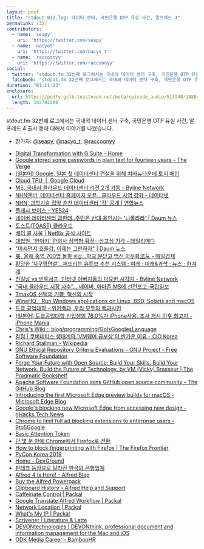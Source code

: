 ```yaml
---
layout: post
title: "stdout_032.log: 데이터 센터, 국민은행 OTP 유실 사건, 알프레드 4"
permalink: /32/
contributors:
  - name: 'seapy'
    uri: 'https://twitter.com/seapy'
  - name: 'nacyot'
    uri: 'https://twitter.com/nacyo_t'
  - name: 'raccoonyy'
    uri: 'https://twitter.com/raccoonyy'
social:
  twitter: "stdout.fm 32번째 로그에서는 국내외 데이터 센터 구축, 국민은행 OTP 유실 사건, 알프레드 4 출시 등에 대해서 이야기를 나눴습니다."
  facebook: "stdout.fm 32번째 로그에서는 국내외 데이터 센터 구축, 국민은행 OTP 유실 사건, 알프레드 4 출시 등에 대해서 이야기를 나눴습니다."
duration: "01:11:23"
enclosure:
  url: https://podty.gslb.toastoven.net/meta/episode_audio/513940/188843_1559401496850.mp3
  length: 102792208
---
```


stdout.fm 32번째 로그에서는 국내외 데이터 센터 구축, 국민은행 OTP 유실 사건, 알프레드 4 출시 등에 대해서 이야기를 나눴습니다.

* 참가자: [@seapy][sea], [@nacyo_t][nac], [@raccoonyy][rac]

[sea]: https://twitter.com/seapy
[nac]: https://twitter.com/nacyo_t
[rac]: https://twitter.com/raccoonyy

* [Digital Transformation with G Suite - Home](https://events.withgoogle.com/digital-transformation-with-g-suite/)
* [Google stored some passwords in plain text for fourteen years - The Verge](https://www.theverge.com/2019/5/21/18634842/google-passwords-plain-text-g-suite-fourteen-years)
* [(일본어) Google, 일본 첫 데이터센터 건설을 위해 치바뉴타운에 토지 매입](https://cloud.watch.impress.co.jp/docs/news/1187142.html)
* [Cloud TPU  \|  Google Cloud](https://cloud.google.com/tpu/?hl=ko)
* [MS, 국내서 클라우드 데이터센터 리전 2개 가동 - Byline Network](https://byline.network/2017/02/1-584/)
* [NHN엔터, 데이터센터 홈페이지 오픈…클라우드 사업 강화 - 데이터넷](http://www.datanet.co.kr/news/articleView.html?idxno=108972)
* [NHN, 과학기술 집약 춘천 데이터센터 '각' 공개 \| 연합뉴스](https://www.yna.co.kr/view/AKR20130620064800062)
* [플래시 보이스 - YES24](http://www.yes24.com/Product/goods/14606751)
* [네이버 데이터센터 급한데..주민은 반대·용인시는 '나몰라라' \| Daum 뉴스](https://news.v.daum.net/v/20190520173704390)
* [토스트(TOAST) 클라우드](https://www.toast.com/kr)
* [베터 콜 사울 \| Netflix 공식 사이트](https://www.netflix.com/kr/title/80021955)
* [대법원, '안아키' 한의사 징역형 확정···상고심 기각 - 데일리메디](http://www.dailymedi.com/detail.php?number=843625)
* ["미세먼지 호들갑, 이제는 그만하자" \| Daum 뉴스](https://news.v.daum.net/v/20190518040313546)
* [美, 올해 홍역 700명 돌파 `비상`…학교 문닫고 백신 의무화法도 - 매일경제](https://www.mk.co.kr/news/society/view/2019/04/276896/)
* [황당한 ‘지구평면설’…퍼뜨리는 유튜브 추천 시스템 : 미래 : 미래&과학 : 뉴스 : 한겨레](http://www.hani.co.kr/arti/science/future/883398.html)
* [전길남 vs 빈트서프, 인터넷 아버지들의 미묘한 시각차 - Byline Network](https://byline.network/2018/05/16-15/)
* [“국내 클라우드 시장 사수”… 네이버, 아마존·MS에 선전포고-국민일보](http://news.kmib.co.kr/article/view.asp?arcid=0924073787&code=11151400)
* [TmaxOS 선택의 기쁨, 혁신의 시작](https://tmaxos.com/)
* [WineHQ - Run Windows applications on Linux, BSD, Solaris and macOS](https://www.winehq.org/)
* [도쿄 공업대학 - 위키백과, 우리 모두의 백과사전](https://ko.wikipedia.org/wiki/%EB%8F%84%EC%BF%84_%EA%B3%B5%EC%97%85%EB%8C%80%ED%95%99)
* [(일본어) 도쿄공업대학 신입생의 76.0%가 iPhone사용. 조사 개시 이후 최고치 - iPhone Mania](https://iphone-mania.jp/news-248343/)
* [Chris's Wiki :: blog/programming/GoIsGooglesLanguage](https://utcc.utoronto.ca/~cks/space/blog/programming/GoIsGooglesLanguage)
* [칼럼 \| 쿠버네티스 생태계의 'VM웨어 급부상'이 반가운 이유 - CIO Korea](http://www.ciokorea.com/news/123354)
* [Richard Stallman - Wikipedia](https://en.wikipedia.org/wiki/Richard_Stallman)
* [GNU Ethical Repository Criteria Evaluations - GNU Project - Free Software Foundation](https://www.gnu.org/software/repo-criteria-evaluation.html#GitHub)
* [Forge Your Future with Open Source: Build Your Skills. Build Your Network. Build the Future of Technology. by VM (Vicky) Brasseur \| The Pragmatic Bookshelf](https://pragprog.com/book/vbopens/forge-your-future-with-open-source)
* [Apache Software Foundation joins GitHub open source community - The GitHub Blog](https://github.blog/2019-04-29-apache-joins-github-community/)
* [Introducing the first Microsoft Edge preview builds for macOS - Microsoft Edge Blog](https://blogs.windows.com/msedgedev/2019/05/20/microsoft-edge-macos-canary-preview/)
* [Google's blocking new Microsoft Edge from accessing new design - gHacks Tech News](https://www.ghacks.net/2019/05/28/googles-blocking-new-microsoft-edge-from-accessing-new-design/)
* [Chrome to limit full ad blocking extensions to enterprise users - 9to5Google](https://9to5google.com/2019/05/29/chrome-ad-blocking-enterprise-manifest-v3/)
* [Basic Attention Token](https://basicattentiontoken.org/)
* [단 몇 분 만에 Chrome에서 Firefox로 전환](https://www.mozilla.org/ko/firefox/switch/)
* [How to block fingerprinting with Firefox \| The Firefox Frontier](https://blog.mozilla.org/firefox/how-to-block-fingerprinting-with-firefox/)
* [PyCon Korea 2019](https://www.pycon.kr/)
* [Home - DevGround](http://devground.hanbit.co.kr/)
* [핀테크 등장으로 달라진 한국의 은행업계](http://newspeppermint.com/2019/05/26/south-korea-fintech/)
* [Alfred 4 Is Here! - Alfred Blog](https://www.alfredapp.com/blog/announcements/alfred-4-is-here/)
* [Buy the Alfred Powerpack](https://www.alfredapp.com/shop/)
* [Clipboard History - Alfred Help and Support](https://www.alfredapp.com/help/features/clipboard/)
* [Caffeinate Control \| Packal](http://www.packal.org/workflow/caffeinate-control)
* [Google Translate Alfred Workflow \| Packal](http://www.packal.org/workflow/google-translate-alfred-workflow)
* [Network Location \| Packal](http://www.packal.org/workflow/network-location)
* [What's My IP \| Packal](http://www.packal.org/workflow/whats-my-ip)
* [Scrivener \| Literature & Latte](https://www.literatureandlatte.com/scrivener/overview)
* [DEVONtechnologies \| DEVONthink, professional document and information management for the Mac and iOS](https://www.devontechnologies.com/apps/devonthink)
* [ODK Media Career - BambooHR](https://ondemandkorea.bamboohr.com/jobs/)
